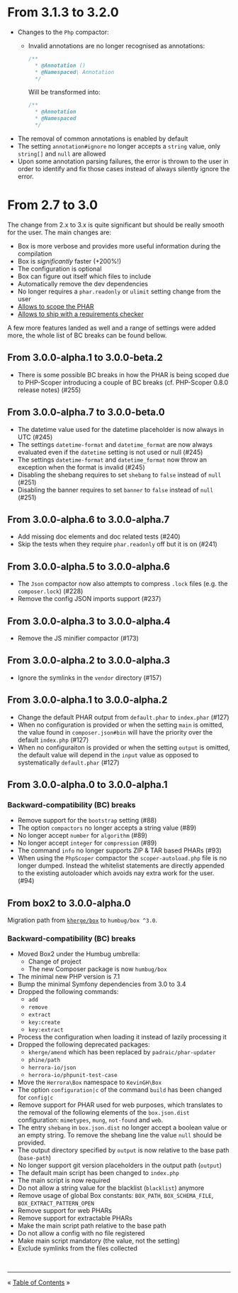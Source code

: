 # From 3.1.3 to 3.2.0

- Changes to the `Php` compactor:
    - Invalid annotations are no longer recognised as annotations:
        ```php
        /**
          * @Annotation ()
          * @Namespaced\ Annotation
          */
        ```
        
        Will be transformed into:
        
        ```php
        /**
          * @Annotation
          * @Namespaced
          */
        ```
- The removal of common annotations is enabled by default
- The setting `annotation#ignore` no longer accepts a `string` value, only `string[]` and `null` are allowed
- Upon some annotation parsing failures, the error is thrown to the user in order to identify and fix those cases
  instead of always silently ignore the error.


# From 2.7 to 3.0

The change from 2.x to 3.x is quite significant but should be really smooth for the user. The main changes are:

- Box is more verbose and provides more useful information during the compilation
- Box is _significantly_ faster (+200%!)
- The configuration is optional
- Box can figure out itself which files to include
- Automatically remove the dev dependencies
- No longer requires a `phar.readonly` or `ulimit` setting change from the user
- [Allows to scope the PHAR](doc/code-isolation.md#phar-code-isolation)
- [Allows to ship with a requirements checker](doc/requirement-checker.md#requirements-checker) 


A few more features landed as well and a range of settings were added more, the whole list of BC breaks can be found
bellow.


## From 3.0.0-alpha.1 to 3.0.0-beta.2

- There is some possible BC breaks in how the PHAR is being scoped due to PHP-Scoper introducing a couple of BC breaks (cf. PHP-Scoper 0.8.0 release notes) (#255)

## From 3.0.0-alpha.7 to 3.0.0-beta.0

- The datetime value used for the datetime placeholder is now always in UTC (#245)
- The settings `datetime-format` and `datetime_format` are now always evaluated even if the `datetime` setting is not used or null (#245)
- The settings `datetime-format` and `datetime_format` now throw an exception when the format is invalid (#245)
- Disabling the shebang requires to set `shebang` to `false` instead of `null` (#251)
- Disabling the banner requires to set `banner` to `false` instead of `null` (#251)


## From 3.0.0-alpha.6 to 3.0.0-alpha.7

- Add missing doc elements and doc related tests (#240)
- Skip the tests when they require `phar.readonly` off but it is on (#241)


## From 3.0.0-alpha.5 to 3.0.0-alpha.6

- The `Json` compactor now also attempts to compress `.lock` files (e.g. the `composer.lock`) (#228)
- Remove the config JSON imports support (#237)


## From 3.0.0-alpha.3 to 3.0.0-alpha.4

- Remove the JS minifier compactor (#173)


## From 3.0.0-alpha.2 to 3.0.0-alpha.3

- Ignore the symlinks in the `vendor` directory (#157)


## From 3.0.0-alpha.1 to 3.0.0-alpha.2

- Change the default PHAR output from `default.phar` to `index.phar` (#127)
- When no configuration is provided or when the setting `main` is omitted, the value found in `composer.json#bin` will have the priority
  over the default `index.php` (#127)
- When no configuraiton is provided or when the setting `output` is omitted, the default value will depend in the `input` value as opposed
  to systematically `default.phar` (#127)


## From 3.0.0-alpha.0 to 3.0.0-alpha.1

### Backward-compatibility (BC) breaks

- Remove support for the `bootstrap` setting (#88)
- The option `compactors` no longer accepts a string value (#89)
- No longer accept `number` for `algorithm` (#89)
- No longer accept `integer` for `compression` (#89)
- The command `info` no longer supports ZIP & TAR based PHARs (#93)
- When using the `PhpScoper` compactor the `scoper-autoload.php` file is no longer dumped. Instead the whitelist statements are directly
  appended to the existing autoloader which avoids nay extra work for the user. (#94)


## From box2 to 3.0.0-alpha.0

Migration path from [`kherge/box`][box2] to `humbug/box ^3.0`.


### Backward-compatibility (BC) breaks

- Moved Box2 under the Humbug umbrella:
    - Change of project
    - The new Composer package is now `humbug/box`
- The minimal new PHP version is 7.1
- Bump the minimal Symfony dependencies from 3.0 to 3.4
- Dropped the following commands:
    - `add`
    - `remove`
    - `extract`
    - `key:create`
    - `key:extract`
- Process the configuration when loading it instead of lazily processing it
- Dropped the following deprecated packages:
    - `kherge/amend` which has been replaced by `padraic/phar-updater`
    - `phine/path`
    - `herrora-io/json`
    - `herrora-io/phpunit-test-case`
- Move the `Herrora\Box` namespace to `KevinGH\Box`
- The option `configuration|c` of the command `build` has been changed for `config|c`
- Remove support for PHAR used for web purposes, which translates to the removal of the following elements of the
  `box.json.dist` configuration: `mimetypes`, `mung`, `not-found` and `web`.
- The entry `shebang` in `box.json.dist` no longer accept a boolean value or an empty string. To remove the shebang line
  the value `null` should be provided.
- The output directory specified by `output` is now relative to the base path (`base-path`)
- No longer support git version placeholders in the output path (`output`)
- The default main script has been changed to `index.php`
- The main script is now required
- Do not allow a string value for the blacklist (`blacklist`) anymore
- Remove usage of global Box constants: `BOX_PATH`, `BOX_SCHEMA_FILE`, `BOX_EXTRACT_PATTERN_OPEN`
- Remove support for web PHARs
- Remove support for extractable PHARs
- Make the main script path relative to the base path
- Do not allow a config with no file registered
- Make main script mandatory (the value, not the setting)
- Exclude symlinks from the files collected


<br />
<hr />


« [Table of Contents](README.md#table-of-contents) »


[box2]: https://github.com/box-project/box2
